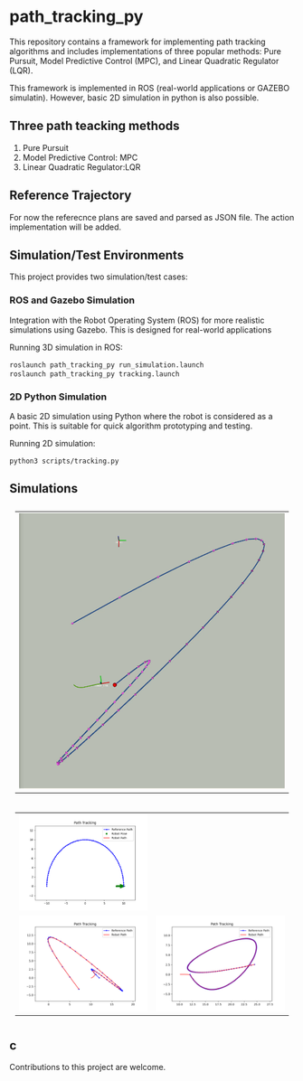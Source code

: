 # path_tracking_py

This repository contains a framework for implementing path tracking algorithms and includes implementations of three popular methods: Pure Pursuit, Model Predictive Control (MPC), and Linear Quadratic Regulator (LQR).

This framework is implemented in ROS (real-world applications or GAZEBO simulatin).
However, basic 2D simulation in python is also possible.

## Three path teacking methods

1. Pure Pursuit
2. Model Predictive Control: MPC
3. Linear Quadratic Regulator:LQR

## Reference Trajectory

For now the referecnce plans are saved and parsed as JSON file. The action implementation will be added.

## Simulation/Test Environments

This project provides two simulation/test cases:

### ROS and Gazebo Simulation

Integration with the Robot Operating System (ROS) for more realistic simulations using Gazebo. This is designed for real-world applications

Running 3D simulation in ROS:

```
roslaunch path_tracking_py run_simulation.launch
roslaunch path_tracking_py tracking.launch
```

### 2D Python Simulation

A basic 2D simulation using Python where the robot is considered as a point. This is suitable for quick algorithm prototyping and testing.

Running 2D simulation:

```
python3 scripts/tracking.py
```

## Simulations

<table style="padding:10px">
  <tr>
    <td><img src="./data/Videos/Sim-MPC-Pathj1.gif" alt="1"></td>
  </tr>
</table>

<table style="padding:10px">
  <tr>
    <td><img src="./data/Pics/MPC2_path-f1.gif" alt="1"></td>
  </tr>
    <tr>
    <td><img src="./data/Pics/MPC2_path1.png" alt="2"></td>
    <td><img src="./data/Pics/MPC2_path3-j.png" alt="3"></td>
  </tr>
</table>

## c

Contributions to this project are welcome.

